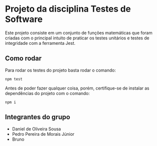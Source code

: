 # Projeto da disciplina Testes de Software

Este projeto consiste em um conjunto de funções matemáticas que foram criadas com o principal intuito de praticar os testes unitários e testes de integridade com a ferramenta Jest.

## Como rodar

Para rodar os testes do projeto basta rodar o comando:

```
npm test
```

Antes de poder fazer qualquer coisa, porém, certifique-se de instalar as dependências do projeto com o comando:

```
npm i
```

## Integrantes do grupo

- Daniel de Oliveira Sousa
- Pedro Pereira de Morais Júnior
- Bruno